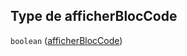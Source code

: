 ## Type de afficherBlocCode

`boolean` ([afficherBlocCode](frw-definitions-composant-interaction-properties-afficherbloccode.md))
